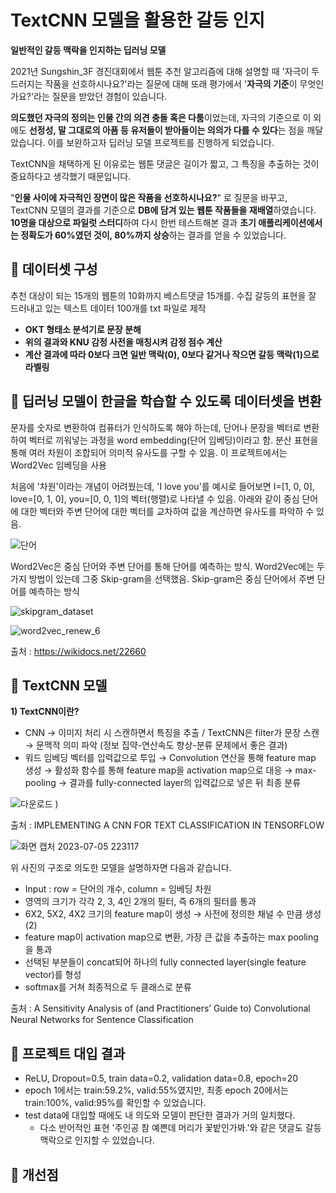 # TextCNN 모델을 활용한 갈등 인지
**일반적인 갈등 맥락을 인지하는 딥러닝 모델**

2021년 Sungshin_3F 경진대회에서 웹툰 추천 알고리즘에 대해 설명할 때
'자극이 두드러지는 작품을 선호하시나요?'라는 질문에 대해 또래 평가에서
'**자극의 기준**이 무엇인가요?'라는 질문을 받았던 경험이 있습니다.

**의도했던 자극의 정의는 인물 간의 의견 충돌 혹은 다툼**이었는데,
자극의 기준으로 이 외에도 **선정성, 말 그대로의 아픔 등 유저들이 받아들이는 의의가 다를 수 있다**는 점을 깨달았습니다. 이를 보완하고자 딥러닝 모델 프로젝트를 진행하게 되었습니다.

TextCNN을 채택하게 된 이유로는 웹툰 댓글은 길이가 짧고, 그 특징을 추출하는 것이 중요하다고 생각했기 때문입니다.

"**인물 사이에 자극적인 장면이 많은 작품을 선호하시나요?**"
로 질문을 바꾸고, TextCNN 모델의 결과를 기준으로 **DB에 담겨 있는 웹툰 작품들을 재배열**하였습니다. **10명을 대상으로 파일럿 스터디**하여 다시 한번 테스트해본 결과 **초기 애플리케이션에서는 정확도가 60%였던 것이, 80%까지 상승**하는 결과를 얻을 수 있었습니다.

## 📌 데이터셋 구성

추천 대상이 되는 15개의 웹툰의 10화까지 베스트댓글 15개를. 수집 갈등의 표현을 잘 드러내고 있는 텍스트 데이터 100개를 txt 파일로 제작

- **OKT 형태소 분석기로 문장 분해**
- **위의 결과와 KNU 감정 사전을 매칭시켜 감정 점수 계산**
- **계산 결과에 따라 0보다 크면 일반 맥락(0), 0보다 같거나 작으면 갈등 맥락(1)으로 라벨링**

## 📌 딥러닝 모델이 한글을 학습할 수 있도록 데이터셋을 변환
문자를 숫자로 변환하여 컴퓨터가 인식하도록 해야 하는데, 단어나 문장을 벡터로 변환하여 벡터로 끼워넣는 과정을 word embedding(단어 임베딩)이라고 함. 분산 표현을 통해 여러 차원이 조합되어 의미적 유사도를 구할 수 있음.
이 프로젝트에서는 Word2Vec 임베딩을 사용

처음에 '차원'이라는 개념이 어려웠는데, 'I love you'를 예시로 들어보면 I=[1, 0, 0], love=[0, 1, 0], you=[0, 0, 1]의 벡터(행렬)로 나타낼 수 있음. 아래와 같이 중심 단어에 대한 벡터와 주변 단어에 대한 벡터를 교차하여 값을 계산하면 유사도를 파악하 수 있음.

![단어](https://github.com/SemiKwon/TextCNN/assets/76101347/00ba00db-ad49-47a5-83a3-22cb80c315ef)

Word2Vec은 중심 단어와 주변 단어를 통해 단어를 예측하는 방식. Word2Vec에는 두 가지 방법이 있는데 그중 Skip-gram을 선택했음. Skip-gram은 중심 단어에서 주변 단어를 예측하는 방식

![skipgram_dataset](https://github.com/SemiKwon/TextCNN/assets/76101347/4b5fc202-11cc-46f6-867f-9f3ecb5060a0)

![word2vec_renew_6](https://github.com/SemiKwon/TextCNN/assets/76101347/16e929a4-2c67-4acc-802b-f60d46418cf1)

출처 : https://wikidocs.net/22660

## 📌 TextCNN 모델

**1) TextCNN이란?**
* CNN → 이미지 처리 시 스캔하면서 특징을 추출 / TextCNN은 filter가 문장 스캔 → 문맥적 의미 파악 (정보 집약-연산속도 향상-분류 문제에서 좋은 결과) 
* 워드 임베딩 벡터를 입력값으로 투입 → Convolution 연산을 통해 feature map 생성 → 활성화 함수를 통해 feature map을 activation map으로 대응 → max-pooling → 결과를 fully-connected layer의 입력값으로 넣은 뒤 최종 분류

![다운로드](https://github.com/SemiKwon/TextCNN/assets/76101347/8af3323a-5f1f-4c8f-aaf5-2c5d088a5a8d)
)

출처 : IMPLEMENTING A CNN FOR TEXT CLASSIFICATION IN TENSORFLOW

![화면 캡처 2023-07-05 223117](https://github.com/SemiKwon/TextCNN/assets/76101347/68727ecb-61a9-4ebe-91b3-b56a66ea19f2)

위 사진의 구조로 의도한 모델을 설명하자면 다음과 같습니다.

* Input : row = 단어의 개수, column = 임베딩 차원
* 영역의 크기가 각각 2, 3, 4인 2개의 필터, 즉 6개의 필터를 통과
* 6X2, 5X2, 4X2 크기의 feature map이 생성 → 사전에 정의한 채널 수 만큼 생성(2)
* feature map이 activation map으로 변환, 가장 큰 값을 추출하는 max pooling을 통과
* 선택된 부분들이 concat되어 하나의 fully connected layer(single feature vector)를 형성
* softmax를 거쳐 최종적으로 두 클래스로 분류

출처 :  A Sensitivity Analysis of (and Practitioners’ Guide to) Convolutional Neural Networks for Sentence Classification 

## 📌 프로젝트 대입 결과
* ReLU, Dropout=0.5, train data=0.2, validation data=0.8, epoch=20
* epoch 1에서는 train:59.2%, valid:55%였지만, 최종 epoch 20에서는 train:100%, valid:95%를 확인할 수 있었습니다.
* test data에 대입할 때에도 내 의도와 모델이 판단한 결과가 거의 일치했다.
  * 다소 반어적인 표현 '주인공 참 예쁜데 머리가 꽃밭인가봐.'와 같은 댓글도 갈등 맥락으로 인지할 수 있었습니다.
 
## 📌 개선점

